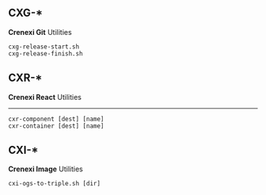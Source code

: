 ## CXG-*

**Crenexi Git** Utilities

```
cxg-release-start.sh
cxg-release-finish.sh
```

## CXR-*

**Crenexi React** Utilities

---

```
cxr-component [dest] [name]
cxr-container [dest] [name]
```

## CXI-*

**Crenexi Image** Utilities

```
cxi-ogs-to-triple.sh [dir]
```
